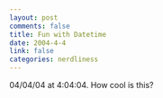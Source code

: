 ```yaml
--- 
layout: post
comments: false
title: Fun with Datetime
date: 2004-4-4
link: false
categories: nerdliness
---
```

04/04/04 at 4:04:04. How cool is this?
